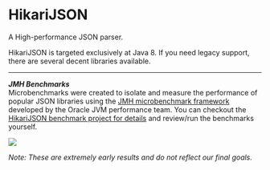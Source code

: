 HikariJSON
==========

A High-performance JSON parser.

HikariJSON is targeted exclusively at Java 8.  If you need legacy support, there are several decent libraries available.

----------------------------------------------------
***JMH Benchmarks***<br/>
Microbenchmarks were created to isolate and measure the performance of popular JSON libraries using the [JMH microbenchmark framework](http://openjdk.java.net/projects/code-tools/jmh/) developed by the Oracle JVM performance team. You can checkout the [HikariJSON benchmark project for details](https://github.com/brettwooldridge/HikariJSON-benchmark) and review/run the benchmarks yourself.

![](https://github.com/brettwooldridge/HikariJSON/wiki/bench1.png)

*Note: These are extremely early results and do not reflect our final goals.*
